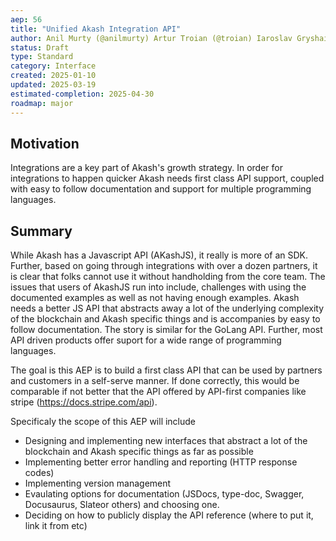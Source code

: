 ```yaml
---
aep: 56
title: "Unified Akash Integration API"
author: Anil Murty (@anilmurty) Artur Troian (@troian) Iaroslav Gryshaiev (@ygrishajev) Maxime Beauchamp (@baktun14)
status: Draft
type: Standard
category: Interface
created: 2025-01-10
updated: 2025-03-19
estimated-completion: 2025-04-30
roadmap: major
---
```



## Motivation

Integrations are a key part of Akash's growth strategy. In order for integrations to happen quicker Akash needs first class API support, coupled with easy to follow documentation and support for multiple programming languages.

## Summary

While Akash has a Javascript API (AKashJS), it really is more of an SDK. Further, based on going through integrations with over a dozen partners, it is clear that folks cannot use it without handholding from the core team. The issues that users of AkashJS run into include, challenges with using the documented examples as well as not having enough examples. Akash needs a better JS API that abstracts away a lot of the underlying complexity of the blockchain and Akash specific things and is accompanies by easy to follow documentation. The story is similar for the GoLang API. Further, most API driven products offer suport for a wide range of programming languages.

The goal is this AEP is to build a first class API that can be used by partners and customers in a self-serve manner. If done correctly, this would be comparable if not better that the API offered by API-first companies like stripe (https://docs.stripe.com/api).

Specificaly the scope of this AEP will include
- Designing and implementing new interfaces that abstract a lot of the blockchain and Akash specific things as far as possible
- Implementing better error handling and reporting (HTTP response codes)
- Implementing version management
- Evaulating options for documentation (JSDocs, type-doc, Swagger, Docusaurus, Slateor others) and choosing one.
- Deciding on how to publicly display the API reference (where to put it, link it from etc)
